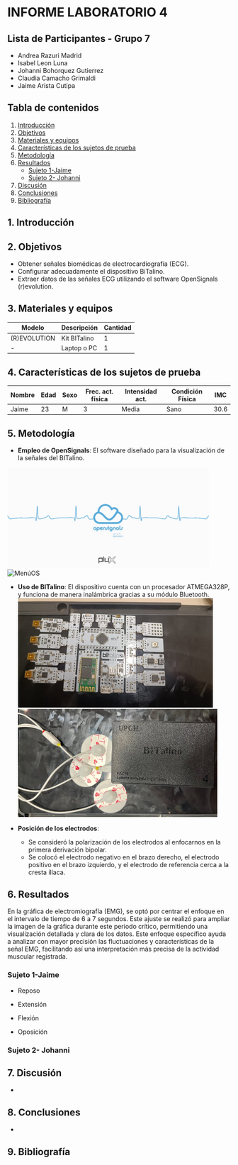 # INFORME LABORATORIO 4
## Lista de Participantes - Grupo 7

- Andrea Razuri Madrid
- Isabel Leon Luna
- Johanni Bohorquez Gutierrez
- Claudia Camacho Grimaldi
- Jaime Arista Cutipa 

## Tabla de contenidos

1. [Introducción](#1-introducción)
2. [Objetivos](#2-objetivos)
3. [Materiales y equipos](#3-materiales-y-equipos)
4. [Características de los sujetos de prueba](#4-características-de-los-sujetos-de-prueba)
5. [Metodología](#5-metodología)
6. [Resultados](#6-resultados)
   - [Sujeto 1-Jaime](#sujeto-1-jaime)
   - [Sujeto 2- Johanni](#sujeto-2--johanni)
7. [Discusión](#7-discusión)
8. [Conclusiones](#8-conclusiones)
9. [Bibliografía](#9-bibliografía)

## 1. Introducción



## 2. Objetivos
- Obtener señales biomédicas de electrocardiografía (ECG).
- Configurar adecuadamente el dispositivo BiTalino.
- Extraer datos de las señales ECG utilizando el software OpenSignals (r)evolution.

## 3. Materiales y equipos

|   Modelo      | Descripción   | Cantidad |
|---------------|---------------|----------|
| (R)EVOLUTION  | Kit BITalino  | 1        |
|       -       | Laptop o PC   | 1        |

## 4. Características de los sujetos de prueba

| Nombre  | Edad | Sexo | Frec. act. física | Intensidad act. | Condición Física | IMC  |
|---------|------|------|-------------------|-----------------|------------------|------|
| Jaime   | 23   | M    | 3                 | Media           | Sano             | 30.6 |

## 5. Metodología

- **Empleo de OpenSignals**: El software diseñado para la visualización de la señales del BITalino.

<img src="videos_imagenes/Opensignals.jpeg" alt="Opensignals" style="width:455px;">  <img src="videos_imagenes/MenúOS.jpeg" alt="MenúOS" style="width:430px;">

- **Uso de BITalino**: El dispositivo cuenta con un procesador ATMEGA328P, y funciona de manera inalámbrica gracias a su módulo Bluetooth.
<img src="videos_imagenes/bitalino1.jpeg" alt="bitalino1" style="width:440px;"> <img src="videos_imagenes/bitalino2.jpeg" alt="bitalino2" style="width:450px;">


- **Posición de los electrodos**:
  - Se consideró la polarización de los electrodos al enfocarnos en la primera derivación bipolar.
  - Se colocó el electrodo negativo en el brazo derecho, el electrodo positivo en el brazo izquierdo, y el electrodo de referencia cerca a la cresta ilíaca.


## 6. Resultados

En la gráfica de electromiografía (EMG), se optó por centrar el enfoque en el intervalo de tiempo de 6 a 7 segundos. Este ajuste se realizó para ampliar la imagen de la gráfica durante este periodo crítico, permitiendo una visualización detallada y clara de los datos. Este enfoque específico ayuda a analizar con mayor precisión las fluctuaciones y características de la señal EMG, facilitando así una interpretación más precisa de la actividad muscular registrada.

### Sujeto 1-Jaime

- Reposo



- Extensión

- Flexión


- Oposición



### Sujeto 2- Johanni



## 7. Discusión

- 

## 8. Conclusiones

- 

## 9. Bibliografía

